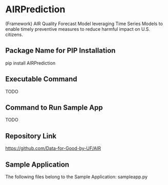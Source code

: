 # AIRPrediction
(Framework) AIR Quality Forecast Model leveraging Time Series Models to enable timely preventive measures to reduce harmful impact on U.S. citizens.

## Package Name for PIP Installation
pip install AIRPrediction

## Executable Command
TODO

## Command to Run Sample App
TODO

## Repository Link
https://github.com/Data-for-Good-by-UF/AIR

## Sample Application
The following files belong to the Sample Application:
  sampleapp.py
